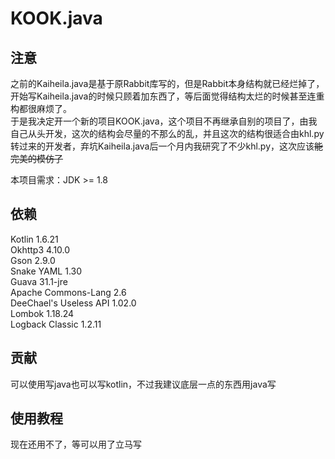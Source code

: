 # KOOK.java

## 注意
之前的Kaiheila.java是基于原Rabbit库写的，但是Rabbit本身结构就已经烂掉了，开始写Kaiheila.java的时候只顾着加东西了，等后面觉得结构太烂的时候甚至连重构都很麻烦了。\
于是我决定开一个新的项目KOOK.java，这个项目不再继承自别的项目了，由我自己从头开发，这次的结构会尽量的不那么的乱，并且这次的结构很适合由khl.py转过来的开发者，弃坑Kaiheila.java后一个月内我研究了不少khl.py，这次应该~~能完美的模仿了~~

本项目需求：JDK >= 1.8

## 依赖
Kotlin 1.6.21\
Okhttp3 4.10.0\
Gson 2.9.0\
Snake YAML 1.30\
Guava 31.1-jre\
Apache Commons-Lang 2.6\
DeeChael's Useless API 1.02.0\
Lombok 1.18.24\
Logback Classic 1.2.11

## 贡献
可以使用写java也可以写kotlin，不过我建议底层一点的东西用java写

## 使用教程
现在还用不了，等可以用了立马写